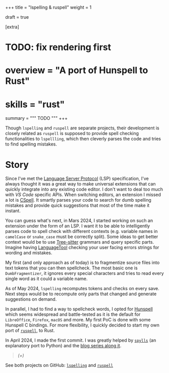 +++
title = "lspelling & ruspell"
weight = 1

draft = true

[extra]
# TODO: fix rendering first
# overview = "A port of Hunspell to Rust"
# skills = "rust"

summary = """
TODO
"""
+++

Though `lspelling` and `ruspell` are separate projects, their development is closely related as `ruspell` is supposed to provide spell checking functionalities to `lspellling`, which then cleverly parses the code and tries to find spelling mistakes.

# Story

Since I've met the [Language Server Protocol] (LSP) specification, I've always thought it was a great way to make universal extensions that can quickly integrate into any existing code editor. I don't want to deal too much with *VS Code* specific APIs. When switching editors, an extension I missed a lot is [CSpell]. It smartly parses your code to search for dumb spelling mistakes and provide quick suggestions that most of the time make it instant.

You can guess what's next, in Mars 2024, I started working on such an extension under the form of an LSP. I want it to be able to intelligently parses code to spell check with different contexts (e.g. variable names in `camelCase` or `snake_case` must be correctly split). Some ideas to get better context would be to use [Tree-sitter] grammars and query specific parts. Imagine having [LanguageTool] checking your user facing errors strings for wording and mistakes.

My first (and only approach as of today) is to fragmentize source files into text tokens that you can then spellcheck. The most basic one is `DumbFragmentizer`, it ignores every special characters and tries to read every single word as it could a variable name.

As of May 2024, `lspelling` recomputes tokens and checks on every save. Next steps would be to recompute only parts that changed and generate suggestions on demand.

In parallel, I had to find a way to spellcheck words, I opted for [Hunspell] which seems widespread and battle-tested as it is the default for `LibreOffice`, `Firefox`, `macOS` and more. My first PoC is done with some Hunspell C bindings. For more flexibility, I quickly decided to start my own port of [`ruspell`], to Rust.

In April 2024, I made the first commit. I was greatly helped by [`spylls`] (an explanatory port to Python) and the [blog series along it](https://zverok.space/spellchecker.html).

> *(+)*


<!-- TODO: insert small icon for GitHub, needs icon shortcode -->
See both projects on GitHub: [`lspelling`] and [`ruspell`]

[Language Server Protocol]: https://en.wikipedia.org/wiki/Language_Server_Protocol
[CSpell]: https://cspell.org/
[Tree-sitter]: https://en.wikipedia.org/wiki/Tree-sitter_(parser_generator)
[LanguageTool]: https://en.wikipedia.org/wiki/LanguageTool
[`spylls`]: https://github.com/zverok/spylls
[Hunspell]: https://hunspell.github.io/

[`ruspell`]: https://github.com/mrnossiom/ruspell
[`lspelling`]: https://github.com/mrnossiom/lspelling
